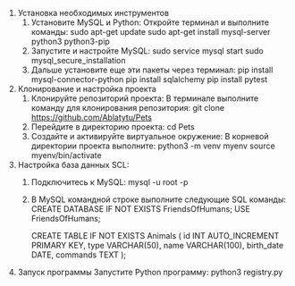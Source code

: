 1. Установка необходимых инструментов
   1. Установите MySQL и Python:
   Откройте терминал и выполните команды:
   sudo apt-get update
   sudo apt-get install mysql-server python3 python3-pip
   2. Запустите и настройте MySQL:
   sudo service mysql start
   sudo mysql_secure_installation
   3. Дальше установите еще эти пакеты через терминал:
   pip install mysql-connector-python
   pip install sqlalchemy
   pip install pytest
2. Клонирование и настройка проекта
   1. Клонируйте репозиторий проекта:
   В терминале выполните команду для клонирования репозитория:
   git clone https://github.com/Ablatytu/Pets
   2. Перейдите в директорию проекта:
   cd Pets
   3. Создайте и активируйте виртуальное окружение:
   В корневой директории проекта выполните:
   python3 -m venv myenv
   source myenv/bin/activate
3. Настройка база данных SСL:
   1. Подключитесь к MySQL:
   mysql -u root -p
   2. В MySQL командной строке выполните следующие SQL команды:
      CREATE DATABASE IF NOT EXISTS FriendsOfHumans;
      USE FriendsOfHumans;

      CREATE TABLE IF NOT EXISTS Animals (
          id INT AUTO_INCREMENT PRIMARY KEY,
          type VARCHAR(50),
          name VARCHAR(100),
          birth_date DATE,
          commands TEXT
     );
4. Запуск программы
    Запустите Python программу:
    python3 registry.py














